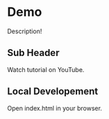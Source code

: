 # Demo

Description!

## Sub Header

Watch tutorial on YouTube.

## Local Developement

Open index.html in your browser.